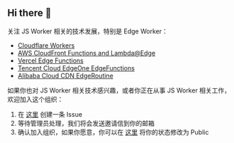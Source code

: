 ## Hi there 👋

关注 JS Worker 相关的技术发展，特别是 Edge Worker：

- [Cloudflare Workers](https://workers.cloudflare.com)
- [AWS CloudFront Functions and Lambda@Edge](https://docs.aws.amazon.com/AmazonCloudFront/latest/DeveloperGuide/cloudfront-functions.html)
- [Vercel Edge Functions](https://vercel.com/docs/functions)
- [Tencent Cloud EdgeOne EdgeFunctions](https://www.tencentcloud.com/document/product/1145/53372)
- [Alibaba Cloud CDN EdgeRoutine](https://www.alibabacloud.com/help/en/cdn/developer-reference/what-is-er-2)

如果你也对 JS Worker 相关技术感兴趣，或者你正在从事 JS Worker 相关工作，欢迎加入这个组织：

1. 在 [这里](https://github.com/js-worker/.github/issues) 创建一条 Issue
2. 等待管理员处理，我们将会发送邀请信到你的邮箱
3. 确认加入组织，如果你愿意，你可以在 [这里](https://github.com/orgs/js-worker/people) 将你的状态修改为 Public
